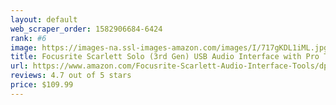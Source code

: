 ```yaml
---
layout: default 
﻿web_scraper_order: 1582906684-6424
rank: #6
image: https://images-na.ssl-images-amazon.com/images/I/717gKDL1iML.jpg
title: Focusrite Scarlett Solo (3rd Gen) USB Audio Interface with Pro Tools | First
url: https://www.amazon.com/Focusrite-Scarlett-Audio-Interface-Tools/dp/B07QR6Z1JB/ref=zg_mw_musical-instruments_6?_encoding=UTF8&psc=1&refRID=8WS11NK2AYWPF8KSMPEX
reviews: 4.7 out of 5 stars
price: $109.99 
---
```

